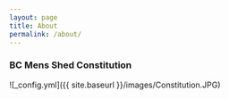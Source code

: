 ```yaml
---
layout: page
title: About
permalink: /about/
---
```

### BC Mens Shed Constitution

![_config.yml]({{ site.baseurl }}/images/Constitution.JPG)

